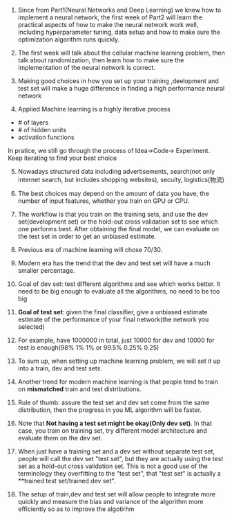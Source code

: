 1. Since from Part1(Neural Networks and Deep Learning) we knew how to implement a neural network, the first week of Part2 will learn the practical aspects of how to make the neural network work well, including hyperparameter tuning, data setup and how to make sure the optimization algorithm runs quickly. 
2. The first week will talk about the cellular machine learning problem, then talk about randomization, then learn how to make sure the implementation of the neural network is correct.

3. Making good choices in how you set up your training ,deelopment and test set will make a huge difference in finding a high performance neural network

4. Applied Machine learning is a highly iterative process
* \# of layers
* \# of hidden units
* activation functions

In pratice, we still go through the process of Idea->Code-> Experiment. Keep iterating to find your best choice

5. Nowadays structured data including advertisements, search(not only internet search, but includes shopping websites), secuity, logistics(物流)

6. The best choices may depend on the amount of data you have, the number of input features, whether you train on GPU or CPU.

7. The workflow is that you train on the training sets, and use the dev set(development set) or the hold-out cross validation set to see which one performs best. After obtaining the final model, we can evaluate on the test set in order to get an unbiased estimate.

8. Previous era of machine learning will chose 70/30.

9. Modern era has the trend that the dev and test set will have a much smaller percentage.

10. Goal of dev set: test different algorithms and see which works better. It need to be big enough to evaluate all the algorithms, no need to be too big

11. **Goal of test set**: given the final classifier, give a unbiased estimate estimate of the performance of your final network(the network you selected)

12. For example, have 1000000 in total, just 10000 for dev and 10000 for test is enough(98% 1% 1% or 99.5% 0.25% 0.25)

13. To sum up, when setting up machine learning problem, we will set it up into a train, dev and test sets. 

14. Another trend for modern machine learning is that people tend to train on **mismatched** train and test distributions.

15. Rule of thumb: assure the test set and dev set come from the same distribution, then the progress in you ML algorithm will be faster.

16. Note that **Not having a test set might be okay(Only dev set)**. In that case, you train on training set, try different model architecture and evaluate them on the dev set. 

17. When just have a training set and a dev set without separate test set, people will call the dev set "test set", but they are actually using the test set as a hold-out cross validation set. This is not a good use of the terminology they overfitting  to the "test set", that "test set" is actually a **trained test set/trained dev set".

18. The setup of train,dev and test set will allow people to integrate more quickly and measure the bias and variance of the algorithm more efficiently so as to improve the algotirhm
